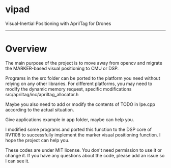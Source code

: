 # vipad
Visual-Inertial Positioning with AprilTag for Drones

---

# Overview
The main purpose of the project is to move away from opencv and migrate the MARKER-based visual positioning to CMU or DSP.

Programs in the src folder can be ported to the platform you need without relying on any other libraries. For different 
platforms, you may need to modify the dynamic memory request, specific modifications src/apriltag/inc/apriltag_allocator.h

Maybe you also need to add or modify the contents of TODO in lpe.cpp according to the actual situation.

Give applications example in app folder, maybe can help you.

I modified some programs and ported this function to the DSP core of RV1108 to successfully implement the marker visual 
positioning function. I hope the project can help you.

These codes are under MIT license. You don't need permission to use it or change it. If you have any questions about 
the code, please add an issue so I can see it.
